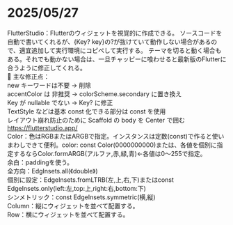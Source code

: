 # 2025/05/27
FlutterStudio：Flutterのウィジェットを視覚的に作成できる。
ソースコードを自動で書いてくれるが、{Key? key}の?が抜けていて動作しない場合があるので、適宜追加して実行環境にコピペして実行する。
テーマを切ると動く場合もある。それでも動かない場合は、一旦チャッピーに喰わせると最新版のFlutterに合うように修正してくれる。  
🔧 主な修正点：  
new キーワードは不要 → 削除  
accentColor は 非推奨 → colorScheme.secondary に置き換え  
Key が nullable でない → Key? に修正  
TextStyle などは基本 const 化できる部分は const を使用  
レイアウト崩れ防止のために Scaffold の body を Center で囲む  
https://flutterstudio.app/  
Color：色はRGBまたはARGBで指定。インスタンスは定数(const)で作ると使いまわしできて便利。color: const Color(0000000000)または、各値を個別に指定するならColor.formARGB(アルファ,赤,緑,青)←各値は0～255で指定。  
余白：paddingを使う。  
全方向：EdgInsets.all(《double》)  
個別に設定：EdgeInsets.fromLTRB(左,上,右,下)またはconst EdgeInsets.only(left:左,top:上,right:右,bottom:下)  
シンメトリック：const EdgeInsets.symmetric(横,縦)  
Column：縦にウィジェットを並べて配置する。  
Row：横にウィジェットを並べて配置する。  
